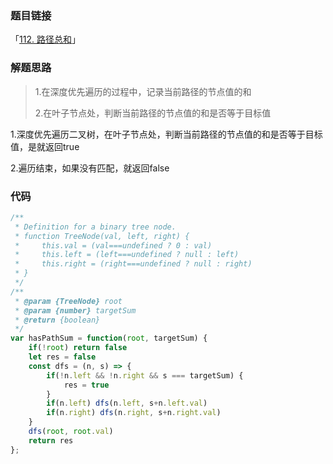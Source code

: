 ### 题目链接

「[112. 路径总和](https://leetcode.cn/problems/path-sum/)」

### 解题思路

> 1.在深度优先遍历的过程中，记录当前路径的节点值的和
>
> 2.在叶子节点处，判断当前路径的节点值的和是否等于目标值

1.深度优先遍历二叉树，在叶子节点处，判断当前路径的节点值的和是否等于目标值，是就返回true

2.遍历结束，如果没有匹配，就返回false

### 代码

```javascript
/**
 * Definition for a binary tree node.
 * function TreeNode(val, left, right) {
 *     this.val = (val===undefined ? 0 : val)
 *     this.left = (left===undefined ? null : left)
 *     this.right = (right===undefined ? null : right)
 * }
 */
/**
 * @param {TreeNode} root
 * @param {number} targetSum
 * @return {boolean}
 */
var hasPathSum = function(root, targetSum) {
    if(!root) return false
    let res = false
    const dfs = (n, s) => {
        if(!n.left && !n.right && s === targetSum) {
            res = true
        }
        if(n.left) dfs(n.left, s+n.left.val)
        if(n.right) dfs(n.right, s+n.right.val)
    }
    dfs(root, root.val)
    return res
};
```

